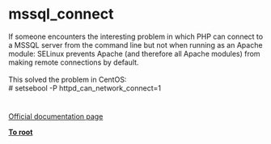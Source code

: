 # mssql_connect




<div class="phpcode"><span class="html">
If someone encounters the interesting problem in which PHP can connect to a MSSQL server from the command line but not when running as an Apache module: SELinux prevents Apache (and therefore all Apache modules) from making remote connections by default.<br><br>This solved the problem in CentOS:<br># setsebool -P httpd_can_network_connect=1</span>
</div>
  

#

[Official documentation page](https://www.php.net/manual/en/function.mssql-connect.php)

**[To root](/README.md)**
